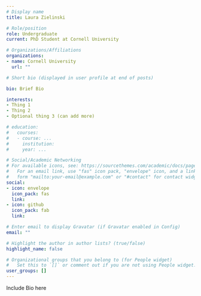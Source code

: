 ```yaml
---
# Display name
title: Laura Zielinski

# Role/position
role: Undergraduate
current: PhD Student at Cornell University

# Organizations/Affiliations
organizations:
- name: Cornell University
  url: ""

# Short bio (displayed in user profile at end of posts)

bio: Brief Bio

interests:
- Thing 1
- Thing 2
- Optional thing 3 (can add more)

# education:
#   courses:
#   - course: ...
#     institution:
#     year: ...

# Social/Academic Networking
# For available icons, see: https://sourcethemes.com/academic/docs/page-builder/#icons
#   For an email link, use "fas" icon pack, "envelope" icon, and a link in the
#   form "mailto:your-email@example.com" or "#contact" for contact widget.
social:
- icon: envelope
  icon_pack: fas
  link: 
- icon: github
  icon_pack: fab
  link: 

# Enter email to display Gravatar (if Gravatar enabled in Config)
email: ""

# Highlight the author in author lists? (true/false)
highlight_name: false

# Organizational groups that you belong to (for People widget)
#   Set this to `[]` or comment out if you are not using People widget.
user_groups: []
---
```


Include Bio here
